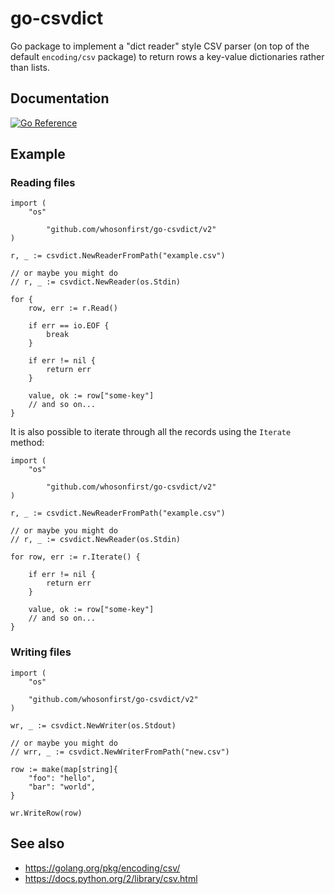 # go-csvdict

Go package to implement a "dict reader" style CSV parser (on top of the default `encoding/csv` package) to return rows a key-value dictionaries rather than lists.

## Documentation

[![Go Reference](https://pkg.go.dev/badge/github.com/sfomuseum/go-csvdict.svg)](https://pkg.go.dev/github.com/sfomuseum/go-csvdict)

## Example

### Reading files

```
import (
	"os"

        "github.com/whosonfirst/go-csvdict/v2"
)

r, _ := csvdict.NewReaderFromPath("example.csv")

// or maybe you might do
// r, _ := csvdict.NewReader(os.Stdin)

for {
	row, err := r.Read()

	if err == io.EOF {
		break
	}

	if err != nil {
		return err
	}

	value, ok := row["some-key"]
	// and so on...
}
```

It is also possible to iterate through all the records using the `Iterate` method:

```
import (
	"os"

        "github.com/whosonfirst/go-csvdict/v2"
)

r, _ := csvdict.NewReaderFromPath("example.csv")

// or maybe you might do
// r, _ := csvdict.NewReader(os.Stdin)

for row, err := r.Iterate() {

	if err != nil {
		return err
	}

	value, ok := row["some-key"]
	// and so on...
}
```

### Writing files

```
import (
	"os"

	"github.com/whosonfirst/go-csvdict/v2"
)

wr, _ := csvdict.NewWriter(os.Stdout)

// or maybe you might do
// wrr, _ := csvdict.NewWriterFromPath("new.csv")

row := make(map[string]{
	"foo": "hello",
	"bar": "world",
}

wr.WriteRow(row)
```

## See also

* https://golang.org/pkg/encoding/csv/
* https://docs.python.org/2/library/csv.html